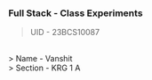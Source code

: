 ### Full Stack - Class Experiments

> UID - 23BCS10087
<br/>
> Name - Vanshit
<br/>
> Section - KRG 1 A